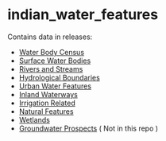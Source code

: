 # indian_water_features

Contains data in releases:
- [Water Body Census](https://github.com/ramSeraph/indian_water_features/releases/tag/waterbody-census)
- [Surface Water Bodies](https://github.com/ramSeraph/indian_water_features/releases/tag/waterbodies)
- [Rivers and Streams](https://github.com/ramSeraph/indian_water_features/releases/tag/rivers)
- [Hydrological Boundaries](https://github.com/ramSeraph/indian_water_features/releases/tag/hydro-boundaries)
- [Urban Water Features](https://github.com/ramSeraph/indian_water_features/releases/tag/urban-water-features)
- [Inland Waterways](https://github.com/ramSeraph/indian_water_features/releases/tag/inland-waterways)
- [Irrigation Related](https://github.com/ramSeraph/indian_water_features/releases/tag/irrigation)
- [Natural Features](https://github.com/ramSeraph/indian_water_features/releases/tag/natural)
- [Wetlands](https://github.com/ramSeraph/indian_water_features/releases/tag/wetlands)
- [Groundwater Prospects](https://github.com/ramSeraph/indian_land_features/releases/tag/groundwater-prospects) ( Not in this repo )

